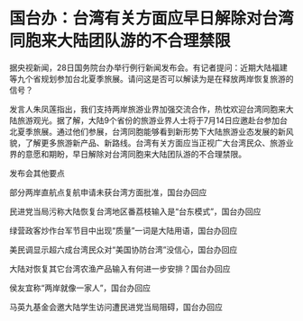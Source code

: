 

# 国台办：台湾有关方面应早日解除对台湾同胞来大陆团队游的不合理禁限

据央视新闻，28日国务院台办举行例行新闻发布会。有记者提问：近期大陆福建等九个省规划参加台北夏季旅展。请问这是否可以解读为是在释放两岸恢复旅游的信号？

发言人朱凤莲指出，我们支持两岸旅游业界加强交流合作，热忱欢迎台湾同胞来大陆旅游观光。据了解，大陆9个省份的旅游业界人士将于7月14日应邀赴台参加台北夏季旅展。通过他们参展，台湾同胞能够看到新形势下大陆旅游业态发展的新风貌，了解更多旅游新产品、新路线。台湾有关方面应当正视广大台湾民众、旅游业界的意愿和期盼，早日解除对台湾同胞来大陆团队游的不合理禁限。

发布会其他要点

部分两岸直航点复航申请未获台湾方面批准，国台办回应

民进党当局污称大陆恢复台湾地区番荔枝输入是“台东模式”，国台办回应

绿营政客炒作台军节目中出现“质量”一词是大陆用语，国台办回应

美民调显示超六成台湾民众对“美国协防台湾”没信心，国台办回应

大陆对恢复其它台湾农渔产品输入有何进一步安排？国台办回应

侯友宜称“两岸就像一家人”，国台办回应

马英九基金会邀大陆学生访问遭民进党当局阻碍，国台办回应

